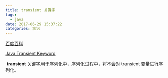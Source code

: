 ```yaml
---
title: transient 关键字 
tags:
  - java
date: 2017-06-29 15:37:22
categories: 笔记
---
```


[百度百科](http://baike.baidu.com/link?url=gWQd4_OByBP8_MaHEdlky2wGuJcbSU_VVyYZUfCBgPSzR4T2RykbY-b5sjS96126vyKonm7JtRqY5Fn0I7-11DuVP0_XDQcefvzy1kTom5O)

[Java Transient Keyword](https://www.javatpoint.com/transient-keyword)

​	**transient** 关键字用于序列化中，序列化过程中，将不会对 transient 变量进行序列化。
